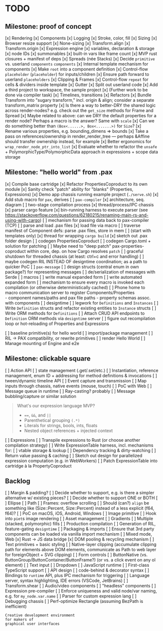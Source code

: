 # TODO


## Milestone: proof of concept

[x] Rendering 
[x] Components 
[x] Logging
[x] Stroke, color, fill
[x] Sizing
    [x] Browser resize support
    [x] None-sizing
    [x] Transform.align
    [x] Transform.origin
[x] Expression engine
    [x] variables, declaration & storage
    [x] node IDs
    [x] summonables
    [x] built-in vars like frame count
    [x] MVP rust closures + manifest of deps
[x] Spreads (née Stacks)
    [x] Decide `primitive` vs. userland `components`
    `components`
    [x] Internal template mechanism for components
    [x] Make `root` into a component definition
    [x] Control-flow `placeholder` (`placeholder`) for inputs/children
    [x] Ensure path forward to userland `placeholders`
    [x] Clipping & Frames
    [x] Control-flow `repeat` for cells & dividers inside template
    [x] Gutter
[x] Split out userland code
    [x] Add a third project to workspace, the sample project
    [x] (Further work to be done via compiler task)
[x] Timelines, transitions
[x] Refactors
    [x] Bundle Transform into "sugary transform," incl. origin & align; consider a separate transform_matrix property
    [x] Is there a way to better-DRY the shared logic across render-nodes?
e.g. check out the `get_size` methods for Frame and Spread
    [x] Maybe related to above:  can we DRY the default properties for a render node?
Perhaps a macro is the answer?
    Same with `scale`
    [x] Can we do something better than `(Box<......>, Box<.......>)` for `Size`?
    [x] Rename various properties, e.g. bounding_dimens => bounds
    [x] Take a pass on references/ownership in render_render_tree — perhaps &Affine should transfer ownership instead, for example
    [x] Better ergonomics for `wrap_render_node_ptr_into_list`
    [x] Evaluate whether to refactor the `unsafe` + PolymorphicType/PolymorphicData approach in expressions + scope data storage



## Milestone: "hello world" from .pax


[x] Compile base cartridge
    [x] Refactor PropertiesCoproduct to its own module
    [x] Sanity check "patch" ability for "blanks" (Properties, Expressions)
    [x] Demo app chassis running example project (`./serve.sh`)
        [x] Add stub macro for `pax`, derives
[ ] `pax-compiler`
    [x] architecture, seq. diagram
    [ ] two-stage compilation process
        [x] thread/process/IPC chassis
        [x] parser cargo feature
        [x] bin-running harness to execute parser (see https://stackoverflow.com/questions/62180215/renaming-main-rs-and-using-with-cargo)
        [ ] mechanism for passing data back to pax-compiler (TCP)
        [ ] parse and load .pax files
            [x] load file via macro
            [ ] traverse manifest of Component defs: parse .pax files, store in mem
            [ ] (start with templates only)
    [x] thread for wrapping `cargo build`
    [x] sketch out .pax folder design
    [ ] codegen PropertiesCoproduct
    [ ] codegen Cargo.toml + solution for patching
        [ ] Maybe need to "deep patch" pax-properties-coproduct within core, dep. on how Cargo resolves `patch`
    [ ] graceful shutdown for threaded chassis (at least: ctrl+c and error handling)
    [ ] maybe codegen RIL INSTEAD OF designtime coordination;
        as a path to quicker PoC
[ ] `pax-message`
    [ ] design structs (central enum in own package?) for representing messages
    [ ] de/serialization of messages with Serde
[ ] macros
    [ ] write manual expanded form
    [ ] write automated expanded form
    [ ] mechanism to ensure every macro is invoked each compilation (or otherwise deterministically cached)
    [ ] Phone home to macro communication server to register Components/Properties   
        - component names/paths and pax file paths 
        - property schemas assoc. with components
[ ] designtime
    [ ] legwork for `Definitions` and `Instances`
        [ ] Write `Definition` structs and refactor existing entities to `Instance` structs
        [ ] Write ORM methods for `Definitions`
        [ ] Attach CRUD API endpoints to `Definition` ORM methods via `designtime` server
    [ ] figure out recompilation loop or hot-reloading of Properties and Expressions


[ ] baseline primitive(s) for hello world
    [ ] import/package management
    [ ] RIL -> PAX compatibility, or rewrite primitives
[ ] render Hello World
    [ ] Manage mounting of Engine and e2e 

## Milestone: clickable square

[ ] Action API
    [ ] state management (.get/.set/etc.)
    [ ] Instantiation, reference management, enum ID + addressing for method definitions &
        invocations
    [ ] tween/dynamic timeline API
[ ] Event capture and transmission
    [ ] Map inputs through chassis, native events (mouse, touch)
        [ ] PoC with Web
    [ ] Message queue in runtime
    [ ] Ray-casting? probably
    [ ] Message bubbling/capture or similar solution

> What's our expression language MVP?
> - `==`, `&&`, and `||`
> - Parenthetical grouping `(.*)`
> - Literals for strings, bools, ints, floats
> - Nested object references + injected context

[ ] Expressions
    [ ] Transpile expressions to Rust (or choose another compilation strategy)
    [ ] Write ExpressionTable harness, incl. mechanisms for:
        [ ] vtable storage & lookup
        [ ] Dependency tracking & dirty-watching
        [ ] Return value passing & caching
    [ ] Sketch out design for parallelized expression computation (e.g. in WebWorkers)
    [ ] Patch ExpressionTable into cartridge à la PropertyCoproduct



## Backlog

[ ] Margin & padding?
    [ ] Decide whether to support, e.g. is there a simpler alternative w/ existing pieces?
    [ ] Decide whether to support ONE or BOTH
[ ] Ellipse
[ ] Path
[ ] Frames: overflow scrolling
[ ] Should (can?) `align` be something like (Size::Percent, Size::Percent) instead of a less explicit (f64, f64)?
[ ] PoC on macOS, iOS, Android, Windows
[ ] Image primitive
    [ ] Hook into `piet`s image rendering
    [ ] Asset management
[ ] Gradients
    [ ] Multiple (stacked, polymorphic) fills
[ ] Production compilation
    [  ] Generation of RIL, feature-gating `designtime`
[ ] Packaging & imports
    [ ] Ensure that 3rd party components can be loaded via vanilla import mechanism
[ ] Mixed mode, Web
    [x] Rust -> JS data bridge
    [x] DOM pooling & recycling mechanism
    [ ] Text primitives + basic styling
    [ ] Native-layer clipping (accumulate clipping path for elements above DOM elements, communicate as Path to web layer for foreignObject + SVG clipping)
    [ ] Form controls
    [ ] ButtonNative (vs. ButtonGroup/ButtonContainer/ButtonFrame?) (or vs. a click event on any ol element)
    [ ] Text input
    [ ] Dropdown
[ ] JavaScript runtime
    [ ] First-class TypeScript support
    [ ] API design
        [ ] code-behind & decorator syntax
    [ ] Bindings to `runtime` API, plus IPC mechanism for triggering
[ ] Language server, syntax highlighting, IDE errors (VSCode, JetBrains)
[ ] Transform.shear
[ ] Audio/video components
    [ ] "headless" components
[ ] Expression pre-compiler
    [ ] Enforce uniqueness and valid node/var naming, e.g. for `my_node.var.name`
    [ ] Parser for custom expression lang
[ ] Debugging chassis
[ ] Perf-optimize Rectangle (assuming BezPath is inefficient)



```
Creative development environment
for makers of
graphical user interfaces
```